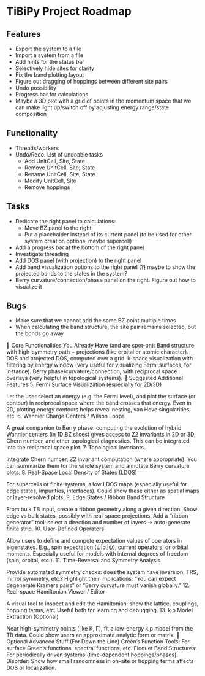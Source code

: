 # TiBiPy Project Roadmap

## Features
- Export the system to a file
- Import a system from a file
- Add hints for the status bar
- Selectively hide sites for clarity
- Fix the band plotting layout
- Figure out dragging of hoppings between different site pairs
- Undo possibility
- Progress bar for calculations
- Maybe a 3D plot with a grid of points in the momentum space that we can make light up/switch off by adjusting energy range/state composition

## Functionality
- Threads/workers
- Undo/Redo. List of undoable tasks
  - Add UnitCell, Site, State
  - Remove UnitCell, Site, State
  - Rename UnitCell, Site, State
  - Modify UnitCell, Site
  - Remove hoppings

## Tasks
- Dedicate the right panel to calculations:
  - Move BZ panel to the right
  - Put a placeholder instead of its current panel (to be used for other system creation options, maybe supercell)
- Add a progress bar at the bottom of the right panel
- Investigate threading
- Add DOS panel (with projection) to the right panel
- Add band visualization options to the right panel (?) maybe to show the projected bands to the states in the system?
- Berry curvature/connection/phase panel on the right. Figure out how to visualize it

## Bugs

- Make sure that we cannot add the same BZ point multiple times
- When calculating the band structure, the site pair remains selected, but the bonds go away

🔧 Core Functionalities You Already Have (and are spot-on):
Band structure with high-symmetry path + projections (like orbital or atomic character).
DOS and projected DOS, computed over a grid.
k-space visualization with filtering by energy window (very useful for visualizing Fermi surfaces, for instance).
Berry phase/curvature/connection, with reciprocal space overlays (very helpful in topological systems).
🧭 Suggested Additional Features
5. Fermi Surface Visualization (especially for 2D/3D)

Let the user select an energy (e.g. the Fermi level), and plot the surface (or contour) in reciprocal space where the band crosses that energy.
Even in 2D, plotting energy contours helps reveal nesting, van Hove singularities, etc.
6. Wannier Charge Centers / Wilson Loops

A great companion to Berry phase: computing the evolution of hybrid Wannier centers (in 1D BZ slices) gives access to Z2 invariants in 2D or 3D, Chern number, and other topological diagnostics.
This can be integrated into the reciprocal space plot.
7. Topological Invariants

Integrate Chern number, Z2 invariant computation (where appropriate).
You can summarize them for the whole system and annotate Berry curvature plots.
8. Real-Space Local Density of States (LDOS)

For supercells or finite systems, allow LDOS maps (especially useful for edge states, impurities, interfaces).
Could show these either as spatial maps or layer-resolved plots.
9. Edge States / Ribbon Band Structure

From bulk TB input, create a ribbon geometry along a given direction.
Show edge vs bulk states, possibly with real-space projections.
Add a “ribbon generator” tool: select a direction and number of layers → auto-generate finite strip.
10. User-Defined Operators

Allow users to define and compute expectation values of operators in eigenstates. E.g., spin expectation ⟨ψ|σᵢ|ψ⟩, current operators, or orbital moments.
Especially useful for models with internal degrees of freedom (spin, orbital, etc.).
11. Time-Reversal and Symmetry Analysis

Provide automated symmetry checks: does the system have inversion, TRS, mirror symmetry, etc.?
Highlight their implications: “You can expect degenerate Kramers pairs” or “Berry curvature must vanish globally.”
12. Real-space Hamiltonian Viewer / Editor

A visual tool to inspect and edit the Hamiltonian: show the lattice, couplings, hopping terms, etc.
Useful both for learning and debugging.
13. k·p Model Extraction (Optional)

Near high-symmetry points (like K, Γ), fit a low-energy k·p model from the TB data.
Could show users an approximate analytic form or matrix.
🧠 Optional Advanced Stuff (For Down the Line)
Green’s Function Tools: For surface Green’s functions, spectral functions, etc.
Floquet Band Structures: For periodically driven systems (time-dependent hoppings/phases).
Disorder: Show how small randomness in on-site or hopping terms affects DOS or localization.

<!-- - Check that the displacements are unique in coupling table
- Add button coloring
- Add "Hermitian Check" -->
<!-- 
## Core Functionality

- Add proper data persistence:
  - Implement save/load functionality for unit cells
  - Support common file formats (CIF, POSCAR, etc.)
  - Add auto-save functionality

- Improve UnitCell visualization:
  - Add 3D visualization of unit cells using OpenGL or similar
  - Enable interactive rotation and zoom
  - Display sites within the unit cell

- Implement site and state management:
  - Enable adding multiple sites to a unit cell
  - Allow managing quantum states for each site
  - Calculate and display site properties

## Advanced Features

- Add symmetry operations:
  - Implement space group detection
  - Enable symmetry-based operations on unit cells
  - Provide symmetry visualization

- Physics calculations:
  - Add basic energy calculations
  - Implement Hamiltonian construction for states
  - Enable simple simulations

- Batch operations:
  - Support for working with multiple unit cells
  - Comparative analysis tools
  - Batch export/import functionality

## UI Improvements

- Add context menus to tree view
- Implement drag-and-drop for reorganizing elements
- Add undo/redo functionality
- Improve application styling and themes
- Add keyboard shortcuts

## Documentation and Testing

- Add proper docstrings to all classes and methods
- Create user documentation with usage examples
- Implement unit tests for core functionality
- Add integration tests for UI components -->